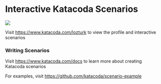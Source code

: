 # Interactive Katacoda Scenarios

[![](http://shields.katacoda.com/katacoda/lozturk/count.svg)](https://www.katacoda.com/lozturk "Get your profile on Katacoda.com")

Visit https://www.katacoda.com/lozturk to view the profile and interactive scenarios

### Writing Scenarios
Visit https://www.katacoda.com/docs to learn more about creating Katacoda scenarios

For examples, visit https://github.com/katacoda/scenario-example
